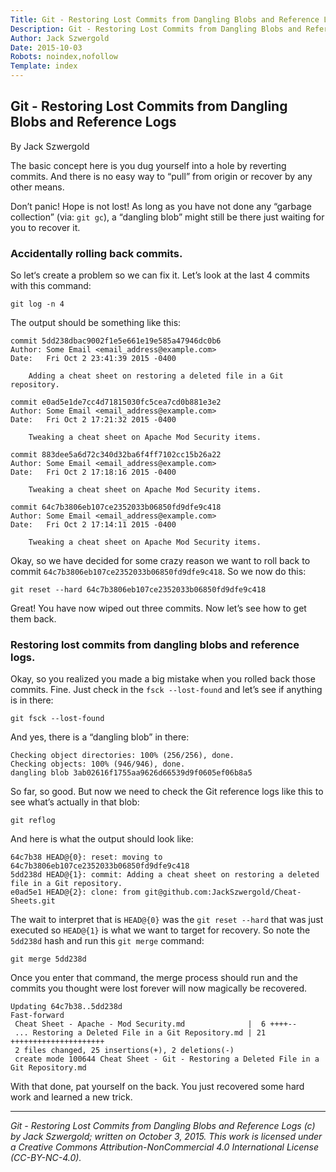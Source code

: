 ```yaml
---
Title: Git - Restoring Lost Commits from Dangling Blobs and Reference Logs
Description: Git - Restoring Lost Commits from Dangling Blobs and Reference Logs
Author: Jack Szwergold
Date: 2015-10-03
Robots: noindex,nofollow
Template: index
---
```


## Git - Restoring Lost Commits from Dangling Blobs and Reference Logs

By Jack Szwergold

The basic concept here is you dug yourself into a hole by reverting commits. And there is no easy way to “pull” from origin or recover by any other means.

Don’t panic! Hope is not lost! As long as you have not done any “garbage collection” (via: `git gc`), a “dangling blob” might still be there just waiting for you to recover it.

### Accidentally rolling back commits.

So let‘s create a problem so we can fix it. Let’s look at the last 4 commits with this command:

    git log -n 4

The output should be something like this:

	commit 5dd238dbac9002f1e5e661e19e585a47946dc0b6
	Author: Some Email <email_address@example.com>
	Date:   Fri Oct 2 23:41:39 2015 -0400
	
	    Adding a cheat sheet on restoring a deleted file in a Git repository.
	
	commit e0ad5e1de7cc4d71815030fc5cea7cd0b881e3e2
	Author: Some Email <email_address@example.com>
	Date:   Fri Oct 2 17:21:32 2015 -0400
	
	    Tweaking a cheat sheet on Apache Mod Security items.
	
	commit 883dee5a6d72c340d32ba6f4ff7102cc15b26a22
	Author: Some Email <email_address@example.com>
	Date:   Fri Oct 2 17:18:16 2015 -0400
	
	    Tweaking a cheat sheet on Apache Mod Security items.
	
	commit 64c7b3806eb107ce2352033b06850fd9dfe9c418
	Author: Some Email <email_address@example.com>
	Date:   Fri Oct 2 17:14:11 2015 -0400
	
	    Tweaking a cheat sheet on Apache Mod Security items.

Okay, so we have decided for some crazy reason we want to roll back to commit `64c7b3806eb107ce2352033b06850fd9dfe9c418`. So we now do this:

    git reset --hard 64c7b3806eb107ce2352033b06850fd9dfe9c418

Great! You have now wiped out three commits. Now let’s see how to get them back.

### Restoring lost commits from dangling blobs and reference logs.

Okay, so you realized you made a big mistake when you rolled back those commits. Fine. Just check in the `fsck --lost-found` and let’s see if anything is in there:

	git fsck --lost-found

And yes, there is a “dangling blob” in there:

	Checking object directories: 100% (256/256), done.
	Checking objects: 100% (946/946), done.
	dangling blob 3ab02616f1755aa9626d66539d9f0605ef06b8a5

So far, so good. But now we need to check the Git reference logs like this to see what’s actually in that blob:

	git reflog

And here is what the output should look like:

	64c7b38 HEAD@{0}: reset: moving to 64c7b3806eb107ce2352033b06850fd9dfe9c418
	5dd238d HEAD@{1}: commit: Adding a cheat sheet on restoring a deleted file in a Git repository.
	e0ad5e1 HEAD@{2}: clone: from git@github.com:JackSzwergold/Cheat-Sheets.git

The wait to interpret that is `HEAD@{0}` was the `git reset --hard` that was just executed so `HEAD@{1}` is what we want to target for recovery. So note the `5dd238d` hash and run this `git merge` command:

	git merge 5dd238d

Once you enter that command, the merge process should run and the commits you thought were lost forever will now magically be recovered.

	Updating 64c7b38..5dd238d
	Fast-forward
	 Cheat Sheet - Apache - Mod Security.md              |  6 ++++--
	 ... Restoring a Deleted File in a Git Repository.md | 21 +++++++++++++++++++++
	 2 files changed, 25 insertions(+), 2 deletions(-)
	 create mode 100644 Cheat Sheet - Git - Restoring a Deleted File in a Git Repository.md

With that done, pat yourself on the back. You just recovered some hard work and learned a new trick.

***

*Git - Restoring Lost Commits from Dangling Blobs and Reference Logs (c) by Jack Szwergold; written on October 3, 2015. This work is licensed under a Creative Commons Attribution-NonCommercial 4.0 International License (CC-BY-NC-4.0).*

